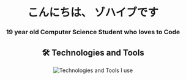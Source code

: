 <h1 align="center">こんにちは、 ゾハイブです</h1>
<h3 align="center">19 year old Computer Science Student who loves to Code</h3>


<h2 align="center">🛠️ Technologies and Tools</h2>

<div align="center">
    <img src="https://skillicons.dev/icons?i=discord,vscode,html,css,js,java,nodejs,express,postman,mongodb,firebase,git,github,react,tailwind,figma&perline=8" alt="Technologies and Tools I use" />
</div>
